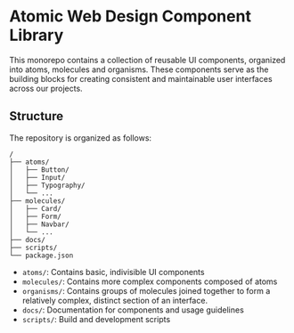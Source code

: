 # Atomic Web Design Component Library

This monorepo contains a collection of reusable UI components, organized into atoms, molecules and organisms. These components serve as the building blocks for creating consistent and maintainable user interfaces across our projects.

## Structure

The repository is organized as follows:

```
/
├── atoms/
│   ├── Button/
│   ├── Input/
│   ├── Typography/
│   └── ...
├── molecules/
│   ├── Card/
│   ├── Form/
│   ├── Navbar/
│   └── ...
├── docs/
├── scripts/
└── package.json
```

- `atoms/`: Contains basic, indivisible UI components
- `molecules/`: Contains more complex components composed of atoms
- `organisms/`: Contains groups of molecules joined together to form a relatively complex, distinct section of an interface.
- `docs/`: Documentation for components and usage guidelines
- `scripts/`: Build and development scripts
